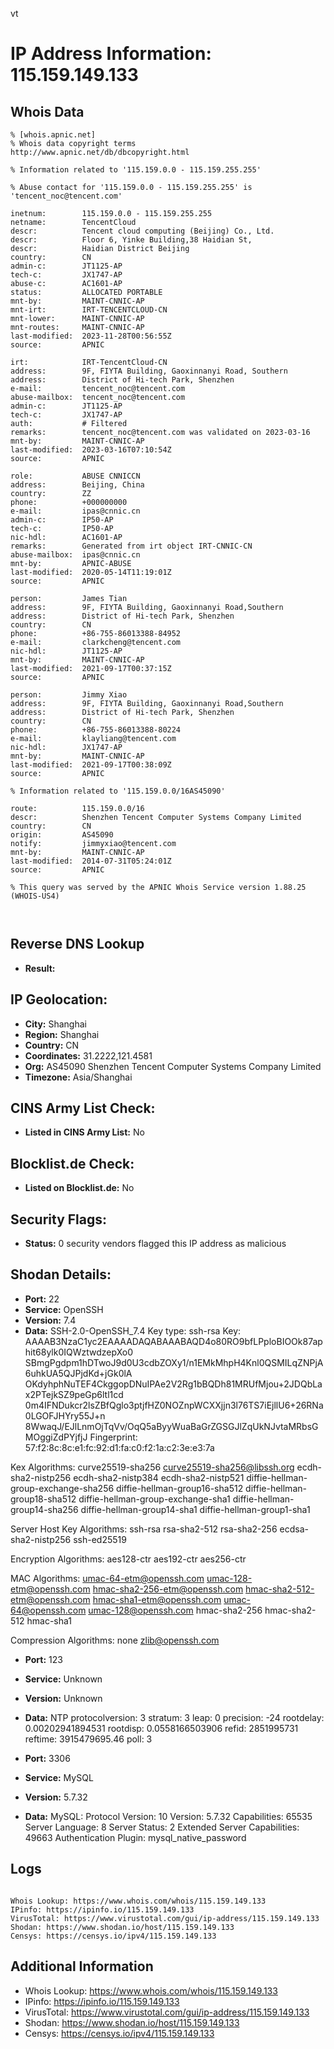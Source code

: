 vt
# IP Address Information: 115.159.149.133

## Whois Data
```
% [whois.apnic.net]
% Whois data copyright terms    http://www.apnic.net/db/dbcopyright.html

% Information related to '115.159.0.0 - 115.159.255.255'

% Abuse contact for '115.159.0.0 - 115.159.255.255' is 'tencent_noc@tencent.com'

inetnum:        115.159.0.0 - 115.159.255.255
netname:        TencentCloud
descr:          Tencent cloud computing (Beijing) Co., Ltd.
descr:          Floor 6, Yinke Building,38 Haidian St,
descr:          Haidian District Beijing
country:        CN
admin-c:        JT1125-AP
tech-c:         JX1747-AP
abuse-c:        AC1601-AP
status:         ALLOCATED PORTABLE
mnt-by:         MAINT-CNNIC-AP
mnt-irt:        IRT-TENCENTCLOUD-CN
mnt-lower:      MAINT-CNNIC-AP
mnt-routes:     MAINT-CNNIC-AP
last-modified:  2023-11-28T00:56:55Z
source:         APNIC

irt:            IRT-TencentCloud-CN
address:        9F, FIYTA Building, Gaoxinnanyi Road, Southern
address:        District of Hi-tech Park, Shenzhen
e-mail:         tencent_noc@tencent.com
abuse-mailbox:  tencent_noc@tencent.com
admin-c:        JT1125-AP
tech-c:         JX1747-AP
auth:           # Filtered
remarks:        tencent_noc@tencent.com was validated on 2023-03-16
mnt-by:         MAINT-CNNIC-AP
last-modified:  2023-03-16T07:10:54Z
source:         APNIC

role:           ABUSE CNNICCN
address:        Beijing, China
country:        ZZ
phone:          +000000000
e-mail:         ipas@cnnic.cn
admin-c:        IP50-AP
tech-c:         IP50-AP
nic-hdl:        AC1601-AP
remarks:        Generated from irt object IRT-CNNIC-CN
abuse-mailbox:  ipas@cnnic.cn
mnt-by:         APNIC-ABUSE
last-modified:  2020-05-14T11:19:01Z
source:         APNIC

person:         James Tian
address:        9F, FIYTA Building, Gaoxinnanyi Road,Southern
address:        District of Hi-tech Park, Shenzhen
country:        CN
phone:          +86-755-86013388-84952
e-mail:         clarkcheng@tencent.com
nic-hdl:        JT1125-AP
mnt-by:         MAINT-CNNIC-AP
last-modified:  2021-09-17T00:37:15Z
source:         APNIC

person:         Jimmy Xiao
address:        9F, FIYTA Building, Gaoxinnanyi Road,Southern
address:        District of Hi-tech Park, Shenzhen
country:        CN
phone:          +86-755-86013388-80224
e-mail:         klayliang@tencent.com
nic-hdl:        JX1747-AP
mnt-by:         MAINT-CNNIC-AP
last-modified:  2021-09-17T00:38:09Z
source:         APNIC

% Information related to '115.159.0.0/16AS45090'

route:          115.159.0.0/16
descr:          Shenzhen Tencent Computer Systems Company Limited
country:        CN
origin:         AS45090
notify:         jimmyxiao@tencent.com
mnt-by:         MAINT-CNNIC-AP
last-modified:  2014-07-31T05:24:01Z
source:         APNIC

% This query was served by the APNIC Whois Service version 1.88.25 (WHOIS-US4)



```
## Reverse DNS Lookup
- **Result:** 

## IP Geolocation:
- **City:** Shanghai
- **Region:** Shanghai
- **Country:** CN
- **Coordinates:** 31.2222,121.4581
- **Org:** AS45090 Shenzhen Tencent Computer Systems Company Limited
- **Timezone:** Asia/Shanghai

## CINS Army List Check:
- **Listed in CINS Army List:** 
No

## Blocklist.de Check:
- **Listed on Blocklist.de:** 
No

## Security Flags:
- **Status:** 0 security vendors flagged this IP address as malicious

## Shodan Details:
- **Port:** 22
- **Service:** OpenSSH
- **Version:** 7.4
- **Data:** SSH-2.0-OpenSSH_7.4
Key type: ssh-rsa
Key: AAAAB3NzaC1yc2EAAAADAQABAAABAQD4o80RO9bfLPploBIOOk87aphit68ylk0IQWztwdzepXo0
SBmgPgdpm1hDTwoJ9d0U3cdbZOXy1/n1EMkMhpH4Knl0QSMILqZNPjA6uhkUA5QJPjdKd+jGk0lA
OKdyhphNuTEF4CkggopDNuIPAe2V2Rg1bBQDh81MRUfMjou+2JDQbLax2PTejkSZ9peGp6ltl1cd
0m4IFNDukcr2lsZBfQglo3ptjfHZ0NOZnpWCXXjjn3l76TS7iEjllU6+26RNa0LGOFJHYry55J+n
8WwaqJ/EJlLnmOjTqVv/OqQ5aByyWuaBaGrZGSGJlZqUkNJvtaMRbsGMOggiZdPYjfjJ
Fingerprint: 57:f2:8c:8c:e1:fc:92:d1:fa:c0:f2:1a:c2:3e:e3:7a

Kex Algorithms:
	curve25519-sha256
	curve25519-sha256@libssh.org
	ecdh-sha2-nistp256
	ecdh-sha2-nistp384
	ecdh-sha2-nistp521
	diffie-hellman-group-exchange-sha256
	diffie-hellman-group16-sha512
	diffie-hellman-group18-sha512
	diffie-hellman-group-exchange-sha1
	diffie-hellman-group14-sha256
	diffie-hellman-group14-sha1
	diffie-hellman-group1-sha1

Server Host Key Algorithms:
	ssh-rsa
	rsa-sha2-512
	rsa-sha2-256
	ecdsa-sha2-nistp256
	ssh-ed25519

Encryption Algorithms:
	aes128-ctr
	aes192-ctr
	aes256-ctr

MAC Algorithms:
	umac-64-etm@openssh.com
	umac-128-etm@openssh.com
	hmac-sha2-256-etm@openssh.com
	hmac-sha2-512-etm@openssh.com
	hmac-sha1-etm@openssh.com
	umac-64@openssh.com
	umac-128@openssh.com
	hmac-sha2-256
	hmac-sha2-512
	hmac-sha1

Compression Algorithms:
	none
	zlib@openssh.com


- **Port:** 123
- **Service:** Unknown
- **Version:** Unknown
- **Data:** NTP
protocolversion: 3
stratum: 3
leap: 0
precision: -24
rootdelay: 0.00202941894531
rootdisp: 0.0558166503906
refid: 2851995731
reftime: 3915479695.46
poll: 3



- **Port:** 3306
- **Service:** MySQL
- **Version:** 5.7.32
- **Data:** MySQL:
  Protocol Version: 10
  Version: 5.7.32
  Capabilities: 65535
  Server Language: 8
  Server Status: 2
  Extended Server Capabilities: 49663
  Authentication Plugin: mysql_native_password

## Logs
```

Whois Lookup: https://www.whois.com/whois/115.159.149.133
IPinfo: https://ipinfo.io/115.159.149.133
VirusTotal: https://www.virustotal.com/gui/ip-address/115.159.149.133
Shodan: https://www.shodan.io/host/115.159.149.133
Censys: https://censys.io/ipv4/115.159.149.133

```
## Additional Information
- Whois Lookup: https://www.whois.com/whois/115.159.149.133
- IPinfo: https://ipinfo.io/115.159.149.133
- VirusTotal: https://www.virustotal.com/gui/ip-address/115.159.149.133
- Shodan: https://www.shodan.io/host/115.159.149.133
- Censys: https://censys.io/ipv4/115.159.149.133

